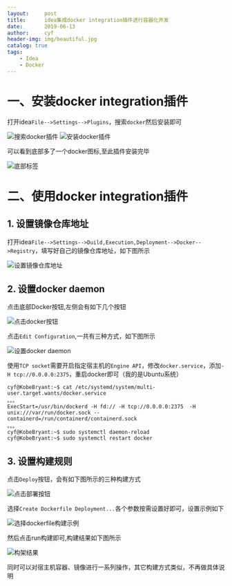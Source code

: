 ```yaml
---
layout:     post
title:      idea集成docker integration插件进行容器化开发
date:       2019-06-13
author:     cyf
header-img: img/beautiful.jpg
catalog: true
tags:
    - Idea
    - Docker
---
```

# 一、安装docker integration插件
打开idea`File-->Settings-->Plugins`，搜索`docker`然后安装即可

![搜索docker插件](https://github.com/github-cyf/github-cyf.github.io/blob/master/img/idea_search_docker.png?raw=true)
![安装docker插件](https://github.com/github-cyf/github-cyf.github.io/blob/master/img/idea_install_docker.png?raw=true)

可以看到底部多了一个docker图标,至此插件安装完毕

![底部标签](https://github.com/github-cyf/github-cyf.github.io/blob/master/img/idea_label_docker.png?raw=true)

# 二、使用docker integration插件
## 1. 设置镜像仓库地址

打开idea`File-->Settings-->Duild,Execution,Deployment-->Docker-->Registry`，填写好自己的镜像仓库地址，如下图所示

![设置镜像仓库地址](https://github.com/github-cyf/github-cyf.github.io/blob/master/img/idea_docker_registry.png?raw=true)

## 2. 设置docker daemon

点击底部Docker按钮,左侧会有如下几个按钮

![点击docker按钮](https://github.com/github-cyf/github-cyf.github.io/blob/master/img/idea_docker_button.png?raw=true)

点击`Edit Configuration`,一共有三种方式，如下图所示

![设置docker daemon](https://github.com/github-cyf/github-cyf.github.io/blob/master/img/idea_docker_daemon.png?raw=true)

使用`TCP socket`需要开启指定宿主机的`Engine API`，修改`docker.service`，添加`-H tcp://0.0.0.0:2375`，重启docker即可（我的是Ubuntu系统）
```
cyf@KobeBryant:~$ cat /etc/systemd/system/multi-user.target.wants/docker.service
。。。
ExecStart=/usr/bin/dockerd -H fd:// -H tcp://0.0.0.0:2375  -H unix:///var/run/docker.sock --containerd=/run/containerd/containerd.sock
。。。
cyf@KobeBryant:~$ sudo systemctl daemon-reload
cyf@KobeBryant:~$ sudo systemctl restart docker
```
## 3. 设置构建规则

点击`Deploy`按钮，会有如下图所示的三种构建方式

![点击部署按钮](https://github.com/github-cyf/github-cyf.github.io/blob/master/img/idea_docker_deploy3.png?raw=true)

选择`Create Dockerfile Deployment...`各个参数按需设置好即可，设置示例如下

![选择dockerfile构建示例](https://github.com/github-cyf/github-cyf.github.io/blob/master/img/idea_docker_deploy_dockerfile.png?raw=true)

然后点击run构建即可,构建结果如下图所示

![构架结果](https://github.com/github-cyf/github-cyf.github.io/blob/master/img/idea_docker_deploy_result.png?raw=true)

同时可以对宿主机容器、镜像进行一系列操作，其它构建方式类似，不再做具体说明